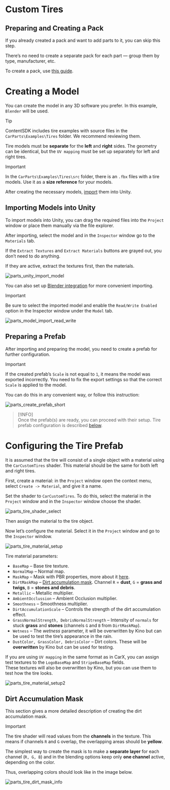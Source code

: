 ﻿# Custom Tires

## Preparing and Creating a Pack

If you already created a pack and want to add parts to it, you can skip this step.

There’s no need to create a separate pack for each part — group them by type, manufacturer, etc.

To create a pack, use [this guide](CustomParts_EN.md).

# Creating a Model

You can create the model in any 3D software you prefer. In this example, `Blender` will be used.

> [!TIP]  
> ContentSDK includes tire examples with source files in the `CarParts\Examples\Tires` folder. We recommend reviewing them.

Tire models must be **separate** for the **left** and **right** sides. The geometry can be identical, but the `UV mapping` must be set up separately for left and right tires.

> [!IMPORTANT]  
> In the `CarParts\Examples\Tires\src` folder, there is an `.fbx` files with a tire models. Use it as a **size reference** for your models.

After creating the necessary models, [import](#importing-models-into-unity) them into Unity.

## Importing Models into Unity

To import models into Unity, you can drag the required files into the `Project` window or place them manually via the file explorer.

After importing, select the model and in the `Inspector` window go to the `Materials` tab.

If the `Extract Textures` and `Extract Materials` buttons are grayed out, you don’t need to do anything.

If they are active, extract the textures first, then the materials.

![parts_unity_import_model](../Images/CarParts/parts_unity_import_model.png)

You can also set up [Blender integration](../Tools/BlenderIntegration_EN.md) for more convenient importing.

> [!IMPORTANT]  
> Be sure to select the imported model and enable the `Read/Write Enabled` option in the Inspector window under the `Model` tab.

![parts_model_import_read_write](../Images/CarParts/parts_model_import_read_write.png)

## Preparing a Prefab

After importing and preparing the model, you need to create a prefab for further configuration.

> [!IMPORTANT]  
> If the created prefab’s `Scale` is not equal to `1`, it means the model was exported incorrectly. You need to fix the export settings so that the correct `Scale` is applied to the model.

You can do this in any convenient way, or follow this instruction:

![parts_create_prefab_short](../Images/CarParts/parts_create_prefab_short.gif)

> [!INFO]  
> Once the prefab(s) are ready, you can proceed with their setup. Tire prefab configuration is described [below](#configuring-the-tire-prefab).

# Configuring the Tire Prefab

It is assumed that the tire will consist of a single object with a material using the `CarCustomTires` shader. This material should be the same for both left and right tires.

First, create a material: in the `Project` window open the context menu, select `Create -> Material`, and give it a name.

Set the shader to `CarCustomTires`. To do this, select the material in the `Project` window and in the `Inspector` window choose the shader.

![parts_tire_shader_select](../Images/CarParts/parts_tire_shader_select.png)

Then assign the material to the tire object.

Now let’s configure the material. Select it in the `Project` window and go to the `Inspector` window.

![parts_tire_material_setup](../Images/CarParts/parts_tire_material_setup.png)

Tire material parameters:
* `BaseMap` – Base tire texture.
* `NormalMap` – Normal map.
* `MaskMap` – Mask with PBR properties, more about it [here](https://docs.unity3d.com/Packages/com.unity.render-pipelines.high-definition@13.1/manual/Mask-Map-and-Detail-Map.html).
* `DirtMaskMap` – [Dirt accumulation mask](#dirt-accumulation-mask). Channel `R` = **dust**, `G` = **grass and twigs**, `B` = **stones and debris**.
* `Metallic` – Metallic multiplier.
* `AmbientOcclussion` – Ambient Occlusion multiplier.
* `Smoothness` – Smoothness multiplier.
* `DirtAccumulationScale` – Controls the strength of the dirt accumulation effect.
* `GrassNormalStrength, DebrisNormalStrength` – Intensity of `normals` for stuck **grass** and **stones** (channels `G` and `B` from `DirtMaskMap`).
* `Wetness` – The _wetness_ parameter, it will be overwritten by Kino but can be used to test the tire’s appearance in the rain.
* `DustColor, GrassColor, DebrisColor` – Dirt colors. These will be **overwritten** by Kino but can be used for testing.

If you are using `UV mapping` in the same format as in CarX, you can assign test textures to the `LogoBaseMap` and `StripeBaseMap` fields.  
These textures will also be overwritten by Kino, but you can use them to test how the tire looks.

![parts_tire_material_setup2](../Images/CarParts/parts_tire_material_setup2.png)

## Dirt Accumulation Mask

This section gives a more detailed description of creating the dirt accumulation mask.

> [!IMPORTANT]  
> The tire shader will read values from the **channels** in the texture. This means if channels `R` and `G` overlap, the overlapping areas should be **yellow**.

The simplest way to create the mask is to make a **separate layer** for each channel (`R, G, B`) and in the blending options keep only **one channel** active, depending on the color.

Thus, overlapping colors should look like in the image below.

![parts_tire_dirt_mask_info](../Images/CarParts/parts_tire_dirt_mask_info.png)  
